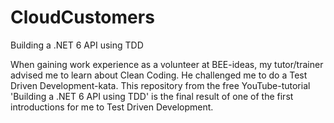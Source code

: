 # CloudCustomers
Building a .NET 6 API using TDD

When gaining work experience as a volunteer at BEE-ideas, my tutor/trainer advised me to learn about Clean Coding. He challenged me to do a Test Driven Development-kata. This repository from the free YouTube-tutorial 'Building a .NET 6 API using TDD' is the final result of one of the first introductions for me to Test Driven Development.

